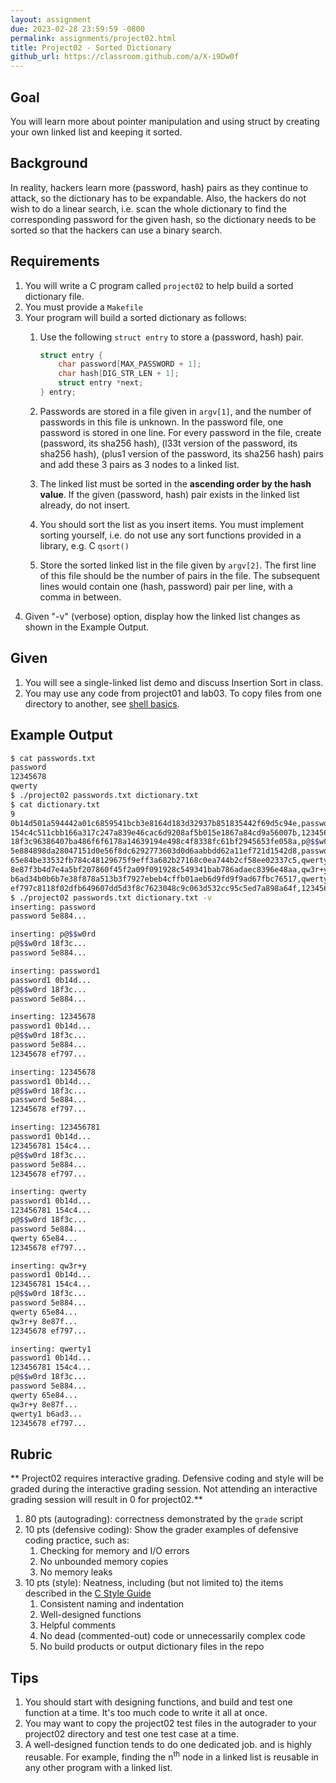 ```yaml
---
layout: assignment
due: 2023-02-28 23:59:59 -0800
permalink: assignments/project02.html
title: Project02 - Sorted Dictionary
github_url: https://classroom.github.com/a/X-i9Dw0f
---
```


## Goal
You will learn more about pointer manipulation and using struct by creating your own linked list and keeping it sorted. 

## Background
In reality, hackers learn more (password, hash) pairs as they continue to attack, so the dictionary has to be expandable. Also, the hackers do not wish to do a linear search, i.e. scan the whole dictionary to find the corresponding password for the given hash, so the dictionary needs to be sorted so that the hackers can use a binary search. 

## Requirements
1. You will write a C program called `project02` to help build a sorted dictionary file.
1. You must provide a `Makefile` 
1. Your program will build a sorted dictionary as follows:
    1. Use the following `struct entry` to store a (password, hash) pair. 

        ```c
        struct entry {
            char password[MAX_PASSWORD + 1];
            char hash[DIG_STR_LEN + 1];
            struct entry *next;
        } entry;
        ```
    1. Passwords are stored in a file given in `argv[1]`, and the number of passwords in this file is unknown. In the password file, one password is stored in one line. For every password in the file, create (password, its sha256 hash), (l33t version of the password, its sha256 hash), (plus1 version of the password, its sha256 hash) pairs and add these 3 pairs as 3 nodes to a linked list. 

    1. The linked list must be sorted in the **ascending order by the hash value**. If the given (password, hash) pair exists in the linked list already, do not insert. 

    1. You should sort the list as you insert items. You must implement sorting yourself, i.e. do not use any sort functions provided in a library, e.g. C `qsort()`

    1. Store the sorted linked list in the file given by `argv[2]`. The first line of this file should be the number of pairs in the file. The subsequent lines would contain one (hash, password) pair per line, with a comma in between. 
1. Given "-v" (verbose) option, display how the linked list changes as shown in the Example Output.

## Given
1. You will see a single-linked list demo and discuss Insertion Sort in class.
1. You may use any code from project01 and lab03. To copy files from one directory to another, see [shell basics](https://github.com/usfca-cs-tools/docs/blob/main/shell-basics.md).

## Example Output

```sh
$ cat passwords.txt
password
12345678
qwerty
$ ./project02 passwords.txt dictionary.txt
$ cat dictionary.txt
9
0b14d501a594442a01c6859541bcb3e8164d183d32937b851835442f69d5c94e,password1
154c4c511cbb166a317c247a839e46cac6d9208af5b015e1867a84cd9a56007b,123456781
18f3c96386407ba486f6f6178a14639194e498c4f8338fc61bf2945653fe058a,p@$$w0rd
5e884898da28047151d0e56f8dc6292773603d0d6aabbdd62a11ef721d1542d8,password
65e84be33532fb784c48129675f9eff3a682b27168c0ea744b2cf58ee02337c5,qwerty
8e87f3b4d7e4a5bf207860f45f2a09f091928c549341bab786adaec8396e48aa,qw3r+y
b6ad34b0b6b7e38f878a513b3f7927ebeb4cffb01aeb6d9fd9f9ad67fbc76517,qwerty1
ef797c8118f02dfb649607dd5d3f8c7623048c9c063d532cc95c5ed7a898a64f,12345678
$ ./project02 passwords.txt dictionary.txt -v
inserting: password
password 5e884...

inserting: p@$$w0rd
p@$$w0rd 18f3c...
password 5e884...

inserting: password1
password1 0b14d...
p@$$w0rd 18f3c...
password 5e884...

inserting: 12345678
password1 0b14d...
p@$$w0rd 18f3c...
password 5e884...
12345678 ef797...

inserting: 12345678
password1 0b14d...
p@$$w0rd 18f3c...
password 5e884...
12345678 ef797...

inserting: 123456781
password1 0b14d...
123456781 154c4...
p@$$w0rd 18f3c...
password 5e884...
12345678 ef797...

inserting: qwerty
password1 0b14d...
123456781 154c4...
p@$$w0rd 18f3c...
password 5e884...
qwerty 65e84...
12345678 ef797...

inserting: qw3r+y
password1 0b14d...
123456781 154c4...
p@$$w0rd 18f3c...
password 5e884...
qwerty 65e84...
qw3r+y 8e87f...
12345678 ef797...

inserting: qwerty1
password1 0b14d...
123456781 154c4...
p@$$w0rd 18f3c...
password 5e884...
qwerty 65e84...
qw3r+y 8e87f...
qwerty1 b6ad3...
12345678 ef797...


```

## Rubric

** Project02 requires interactive grading. Defensive coding and style will be graded during the interactive grading session. Not attending an interactive grading session will result in 0 for project02.**

1. 80 pts (autograding): correctness demonstrated by the `grade` script
1. 10 pts (defensive coding): Show the grader examples of defensive coding practice, such as:
    1. Checking for memory and I/O errors
    1. No unbounded memory copies
    1. No memory leaks
1. 10 pts (style): Neatness, including (but not limited to) the items described in the [C Style Guide](https://github.com/usfca-cs-tools/docs/blob/main/c-style.md)
    1. Consistent naming and indentation
    1. Well-designed functions
    1. Helpful comments
    1. No dead (commented-out) code or unnecessarily complex code
    1. No build products or output dictionary files in the repo

## Tips
1. You should start with designing functions, and build and test one function at a time. It's too much code to write it all at once.
1. You may want to copy the project02 test files in the autograder to your project02 directory and test one test case at a time. 
1. A well-designed function tends to do one dedicated job. and is highly reusable. For example, finding the n<sup>th</sup> node in a linked list is reusable in any other program with a linked list.
